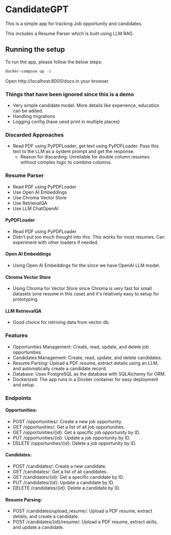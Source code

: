 # CandidateGPT

This is a simple app for tracking Job opportunity and candidates.

This includes a Resume Parser which is built using LLM RAG.

## Running the setup
To run the app, please follow the below steps:
```bash
docker-compose up -d
```
Open http://localhost:8000/docs in your browser.

### Things that have been ignored since this is a demo
- Very simple candidate model. More details like experience, education can be added.
- Handling migrations
- Logging config (have uesd print in multiple places)


### Discarded Approaches
- Read PDF using PyPDFLoader, get text using PyPDFLoader. Pass this text to the LLM as a system prompt and get the response.
  - Reason for discarding: Unreliable for double column resumes without complex logic to combine columns.

### Resume Parser
- Read PDF using PyPDFLoader
- Use Open AI Embeddings
- Use Chroma Vector Store
- Use RetrievalQA
- Use LLM ChatOpenAI


#### PyPDFLoader
- Read PDF using PyPDFLoader
- Didn't put too much thought into this. This works for most resumes. Can experiment with other loaders if needed.

#### Open AI Embeddings
- Using Open AI Embeddings for the since we have OpenAI LLM model.


#### Chroma Vector Store
- Using Chroma for Vector Store since Chroma is very fast for small datasets (one resume in this case) and it's relatively easy to setup for prototyping.


#### LLM RetrievalQA
- Good choice for retriving data from vector db.


### Features
- Opportunities Management: Create, read, update, and delete job opportunities.
- Candidates Management: Create, read, update, and delete candidates.
- Resume Parsing: Upload a PDF resume, extract details using an LLM, and automatically create a candidate record.
- Database: Uses PostgreSQL as the database with SQLAlchemy for ORM.
- Dockerized: The app runs in a Docker container for easy deployment and setup.


### Endpoints
#### Opportunities:
- POST /opportunities/: Create a new job opportunity.
- GET /opportunities/: Get a list of all job opportunities.
- GET /opportunities/{id}: Get a specific job opportunity by ID.
- PUT /opportunities/{id}: Update a job opportunity by ID.
- DELETE /opportunities/{id}: Delete a job opportunity by ID.

#### Candidates:

- POST /candidates/: Create a new candidate.
- GET /candidates/: Get a list of all candidates.
- GET /candidates/{id}: Get a specific candidate by ID.
- PUT /candidates/{id}: Update a candidate by ID.
- DELETE /candidates/{id}: Delete a candidate by ID.

#### Resume Parsing:
- POST /candidates/upload_resume/: Upload a PDF resume, extract details, and create a candidate.
- POST /candidates/{id}/resume/: Upload a PDF resume, extract skills, and update a candidate.
